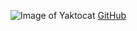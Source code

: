 ![Image of Yaktocat](https://octodex.github.com/images/yaktocat.png)
[GitHub](https://github.com/seramg/)
